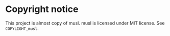 # Copyright notice
This project is almost copy of musl.
musl is licensed under MIT license.
See `COPYLIGHT_musl`.
